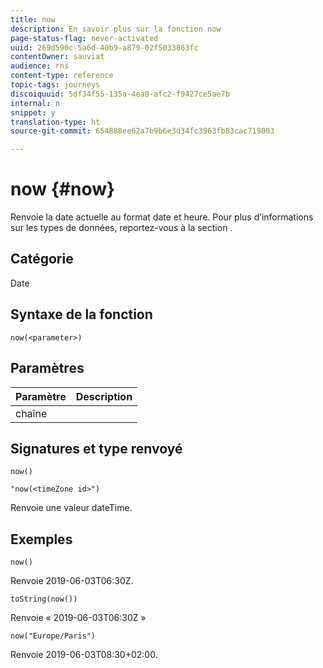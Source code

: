 ```yaml
---
title: now
description: En savoir plus sur la fonction now
page-status-flag: never-activated
uuid: 269d590c-5a6d-40b9-a879-02f5033863fc
contentOwner: sauviat
audience: rns
content-type: reference
topic-tags: journeys
discoiquuid: 5df34f55-135a-4ea8-afc2-f9427ce5ae7b
internal: n
snippet: y
translation-type: ht
source-git-commit: 654888ee62a7b9b6e3d34fc3963fb83cac719003

---
```



# now {#now}

Renvoie la date actuelle au format date et heure. Pour plus d’informations sur les types de données, reportez-vous à la section [](../expression/data-types.md).

## Catégorie

Date

## Syntaxe de la fonction

`now(<parameter>)`

## Paramètres

| Paramètre | Description |
|--- |--- |
| chaîne |  |

## Signatures et type renvoyé

`now()`

`"now(<timeZone id>")`

Renvoie une valeur dateTime.

## Exemples

`now()`

Renvoie 2019-06-03T06:30Z.

`toString(now())`

Renvoie « 2019-06-03T06:30Z »

`now("Europe/Paris")`

Renvoie 2019-06-03T08:30+02:00.
